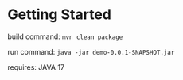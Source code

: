# Getting Started

build command: `mvn clean package`

run command: `java -jar demo-0.0.1-SNAPSHOT.jar`

requires: JAVA 17